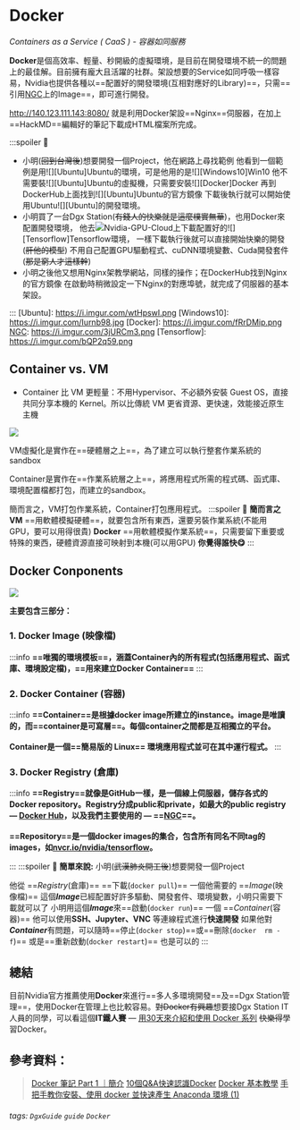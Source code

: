 # Docker

*Containers as a Service ( CaaS ) - 容器如同服務*

**Docker**是個高效率、輕量、秒開級的虛擬環境，是目前在開發環境不統一的問題上的最佳解。目前擁有龐大且活躍的社群。架設想要的Service如同呼吸一樣容易，Nvidia也提供各種以==配置好的開發環境(互相對應好的Library)==，只需==引用[NGC]上的Image==，即可進行開發。

http://140.123.111.143:8080/ 就是利用Docker架設==Nginx==伺服器，在加上==HackMD==編輯好的筆記下載成HTML檔案所完成。

:::spoiler 🤔
<br>

* 小明(~~回到台灣後~~)想要開發一個Project，他在網路上尋找範例
他看到一個範例是用![][Ubuntu]Ubuntu的環境，可是他用的是![][Windows10]Win10
他不需要裝![][Ubuntu]Ubuntu的虛擬機，只需要安裝![][Docker]Docker
再到DockerHub上面找到![][Ubuntu]Ubuntu的官方鏡像
下載後執行就可以開始使用Ubuntu![][Ubuntu]的開發環境。
* 小明買了一台Dgx Station(~~有錢人的快樂就是這麼樸實無華~~)，也用Docker來配置開發環境，
他去![][NGC]Nvidia-GPU-Cloud上下載配置好的![][Tensorflow]Tensorflow環境，
一樣下載執行後就可以直接開始快樂的開發(~~肝他的模型~~)
不用自己配置GPU驅動程式、cuDNN環境變數、Cuda開發套件(~~那是窮人才這樣幹~~)
* 小明之後他又想用Nginx架教學網站，同樣的操作；在DockerHub找到Nginx的官方鏡像
在啟動時稍微設定一下Nginx的對應埠號，就完成了伺服器的基本架設。

:::
[Ubuntu]: https://i.imgur.com/wtHpswI.png
[Windows10]: https://i.imgur.com/Iurnb98.jpg
[Docker]: https://i.imgur.com/fRrDMip.png
[NGC]: https://i.imgur.com/3jURCm3.png
[Tensorflow]: https://i.imgur.com/bQP2q59.png



## Container vs. VM
* Container 比 VM 更輕量：不用Hypervisor、不必額外安裝 Guest OS，直接共同分享本機的 Kernel。所以比傳統 VM 更省資源、更快速，效能接近原生主機

![](https://i.imgur.com/QARCIFX.png)

VM虛擬化是實作在==硬體層之上==，為了建立可以執行整套作業系統的sandbox

Container是實作在==作業系統層之上==，將應用程式所需的程式碼、函式庫、環境配置檔都打包，而建立的sandbox。

簡而言之，VM打包作業系統，Container打包應用程式。
:::spoiler 🤔
**簡而言之**
**VM** ==用軟體模擬硬體==，就要包含所有東西，還要另裝作業系統(不能用GPU，要可以用得很貴)
**Docker** ==用軟體模擬作業系統==，只需要留下重要或特殊的東西，硬體資源直接可映射到本機(可以用GPU)
**你覺得誰快😋**
:::
## Docker Conponents
[![](https://i.imgur.com/gZZ9MWp.png)](https://i.imgur.com/gZZ9MWp.png "點圖放大")

**主要包含三部分：**
### 1. Docker **Image** (映像檔)
:::info
**==唯獨的環境模板==，涵蓋Container內的所有程式(包括應用程式、函式庫、環境設定檔)，==用來建立Docker Container==**
:::
### 2. Docker **Container** (容器)
:::info
**==Container==是根據docker image所建立的instance。image是唯讀的，而==container是可寫層==。每個container之間都是互相獨立的平台。<br><br>Container是一個==簡易版的 Linux== 環境應用程式並可在其中運行程式。**
:::

### 3. Docker **Registry** (倉庫)
:::info
**==Registry==就像是GitHub一樣，是一個線上伺服器，儲存各式的Docker repository。Registry分成public和private，如最大的public registry — [Docker Hub]，以及我們主要使用的 — ==[NGC]==。<br><br>==Repository==是一個docker images的集合，包含所有同名不同tag的images，如[nvcr.io/nvidia/tensorflow](https://ngc.nvidia.com/catalog/containers/nvidia:tensorflow/tags)。**

:::
:::spoiler 🤔
**簡單來說:**
小明(~~武漢肺炎開工後~~)想要開發一個Project

他從 ==*Registry*(倉庫)== ==下載(`docker pull`)== 一個他需要的 ==*Image*(映像檔)==
這個***Image***已經配置好許多驅動、開發套件、環境變數，小明只需要下載就可以了
小明用這個***Image***來==啟動(`docker run`)== 一個 ==*Container*(容器)==
他可以使用**SSH、Jupyter、VNC** 等連線程式進行**快速開發**
如果他對***Container***有問題，可以隨時==停止(`docker stop`)==或==刪除(`docker  rm -f`)==
或是==重新啟動(`docker restart`)== 也是可以的
:::

## 總結

目前Nvidia官方推薦使用**Docker**來進行==多人多環境開發==及==Dgx Station管理==，使用Docker在管理上也比較容易。~~對Docker有興趣~~想要接Dgx Station IT人員的同學，可以看這個**IT鐵人賽** — [用30天來介紹和使用 Docker 系列](https://ithelp.ithome.com.tw/users/20103456/ironman/1320) ~~快樂得~~學習Docker。

## 參考資料：
>[Docker 筆記 Part 1 ｜簡介](https://medium.com/@VisonLi/docker-%E5%85%A5%E9%96%80-%E7%AD%86%E8%A8%98-part-1-6e83dec901ac)
>[10個Q&A快速認識Docker](https://www.ithome.com.tw/news/91847)
>[Docker 基本教學](https://github.com/twtrubiks/docker-tutorial)
>[手把手教你安裝、使用 docker 並快速產生 Anaconda 環境 (1)](/rG1iqyEmTJuYH36Z5NOO_g?view)
###### tags: `DgxGuide` `guide` `Docker`
[NGC]: https://ngc.nvidia.com/catalog/containers
[Docker Hub]: https://hub.docker.com/


